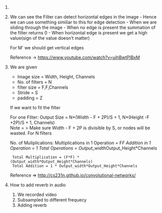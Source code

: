 1. 



2. We can see the Filter can detect horizontal edges in the image
		- Hence we can use something similiar to this for edge detection 
		- When we are sliding through the image
			- When no edge is present the summation of the filter returns 0 
			- When horizontal edge is  present we get a high value(sign of the value doesn't matter)

	For M' we should get vertical edges

	Reference -> https://www.youtube.com/watch?v=uihBwtPIBxM		


3. We are given 
	- Image size 	 = Width, Height, Channels
	- No. of filters = N 
	- filter size 	 = F,F,Channels
	- Stride 		 = S
	- padding 		 = Z


	If we want to fit the filter

	For one Filter:
		Output Size = N*(Width - F + 2P)/S  + 1, N*(Height -F +2P)/S + 1, Channels)   
		Note = > Make sure Width - F + 2P is divisible by S, or nodes will be wasted.
	For N filters


	No. of Muliplications: 
		Multiplications in 1 Operation = F*F
		Addition in 1 Operation = 1 
		Total Operations = Output_width*Output_Height*Channels

		Total Multiplication = (F*F) * (Output_width*Output_Height*Channels)
		Total Addition = 1 * Output_width*Output_Height*Channels

	Reference => http://cs231n.github.io/convolutional-networks/

4.	How to add reverb in audio 
	1. We recorded video 
	2. Subsampled to different frequecy 
	3. Adding reverb 	